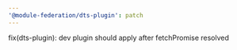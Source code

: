 ```yaml
---
'@module-federation/dts-plugin': patch
---
```


fix(dts-plugin): dev plugin should apply after fetchPromise resolved
